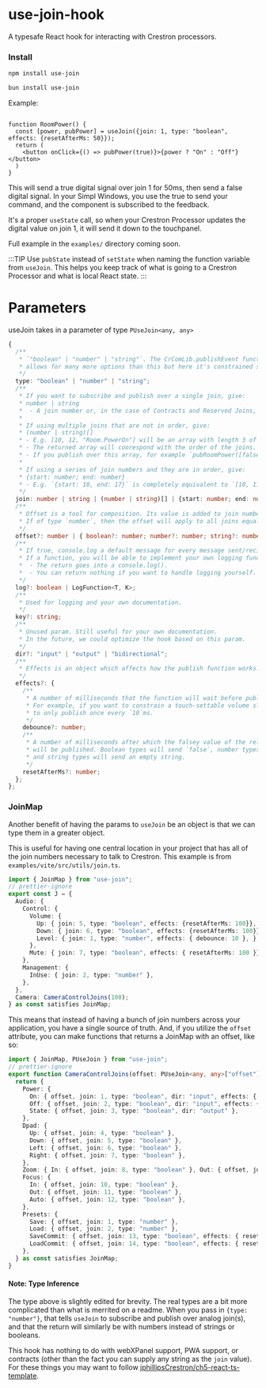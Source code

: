 # use-join-hook

A typesafe React hook for interacting with Crestron processors.

### Install

```bash
npm install use-join
```
```bash
bun install use-join
```

Example:

```tsx

function RoomPower() {
  const [power, pubPower] = useJoin({join: 1, type: "boolean", effects: {resetAfterMs: 50}});
  return (
    <button onClick={() => pubPower(true)}>{power ? "On" : "Off"}</button>
  )
}
```

This will send a true digital signal over join 1 for 50ms, then send a false digital signal.
In your Simpl Windows, you use the true to send your command, and the component is subscribed to the feedback.

It's a proper `useState` call, so when your Crestron Processor updates the digital value on join 1,
it will send it down to the touchpanel. 

Full example in the `examples/` directory coming soon.

:::TIP
Use `pubState` instead of `setState` when naming the function variable from `useJoin`. This helps
you keep track of what is going to a Crestron Processor and what is local React state.
:::


# Parameters

useJoin takes in a parameter of type `PUseJoin<any, any>`

```ts
{
  /**
   * `"boolean" | "number" | "string"`. The CrComLib.publishEvent function
   * allows for many more options than this but here it's constrained so it's easier to grep.
   */
  type: "boolean" | "number" | "string";
  /**
   * If you want to subscribe and publish over a single join, give:
   * number | string
   *  - A join number or, in the case of Contracts and Reserved Joins, a string.
   *
   * If using multiple joins that are not in order, give:
   * (number | string)[]
   * - E.g. [10, 12, "Room.PowerOn"] will be an array with length 3 of whatever type specified in `type`.
   * - The returned array will coorespond with the order of the joins.
   * - If you publish over this array, for example `pubRoomPower([false, false, true])`, it will also be in order.
   *
   * If using a series of join numbers and they are in order, give:
   * {start: number; end: number}
   * - E.g. `{start: 10, end: 17}` is completely equivalent to `[10, 11, 12, 13, 14, 15, 16, 17]`.
   */
  join: number | string | (number | string)[] | {start: number; end: number};
  /**
   * Offset is a tool for composition. Its value is added to join numbers (not strings).
   * If of type `number`, then the offset will apply to all joins equally.
   */
  offset?: number | { boolean?: number; number?: number; string?: number };
  /**
   * If true, console.log a default message for every message sent/recieved.
   * If a function, you will be able to implement your own logging function.
   *  - The return goes into a console.log().
   *  - You can return nothing if you want to handle logging yourself.
   */
  log?: boolean | LogFunction<T, K>;
  /**
   * Used for logging and your own documentation.
   */
  key?: string;
  /**
   * Unused param. Still useful for your own documentation.
   * In the future, we could optimize the hook based on this param.
   */
  dir?: "input" | "output" | "bidirectional";
  /**
   * Effects is an object which affects how the publish function works.
   */
  effects?: {
    /**
     * A number of milliseconds that the function will wait before publishing a new value.
     * For example, if you want to constrain a touch-settable volume slider 
     * to only publish once every `10`ms.
     */
    debounce?: number;
    /**
     * A number of milliseconds after which the falsey value of the relevant type 
     * will be published. Boolean types will send `false`, number types will send `0`, 
     * and string types will send an empty string.
     */
    resetAfterMs?: number;
  };
};
```


### JoinMap

Another benefit of having the params to `useJoin` be an object is that we can type them in a greater object.

This is useful for having one central location in your project that has all of the join numbers necessary to talk 
to Crestron. This example is from `examples/vite/src/utils/join.ts`.

```ts
import { JoinMap } from "use-join";
// prettier-ignore
export const J = {
  Audio: {
    Control: {
      Volume: {
        Up: { join: 5, type: "boolean", effects: {resetAfterMs: 100}},
        Down: { join: 6, type: "boolean", effects: {resetAfterMs: 100}},
        Level: { join: 1, type: "number", effects: { debounce: 10 }, }, 
      },
      Mute: { join: 7, type: "boolean", effects: { resetAfterMs: 100 }},
    },
    Management: {
      InUse: { join: 2, type: "number" },
    }, 
  },
  Camera: CameraControlJoins(100);
} as const satisfies JoinMap;
```

This means that instead of having a bunch of join numbers across your application, you have a single source
of truth. And, if you utilize the `offset` attribute, you can make functions that returns a JoinMap with an offset, like so:

```ts
import { JoinMap, PUseJoin } from "use-join";
// prettier-ignore
export function CameraControlJoins(offset: PUseJoin<any, any>["offset"]) {
  return {
    Power: {
      On: { offset, join: 1, type: "boolean", dir: "input", effects: { resetAfterMs: 100 } },
      Off: { offset, join: 2, type: "boolean", dir: "input", effects: { resetAfterMs: 100 } },
      State: { offset, join: 3, type: "boolean", dir: "output" },
    },
    Dpad: {
      Up: { offset, join: 4, type: "boolean" },
      Down: { offset, join: 5, type: "boolean" },
      Left: { offset, join: 6, type: "boolean" },
      Right: { offset, join: 7, type: "boolean" },
    },
    Zoom: { In: { offset, join: 8, type: "boolean" }, Out: { offset, join: 9, type: "boolean" }, },
    Focus: {
      In: { offset, join: 10, type: "boolean" },
      Out: { offset, join: 11, type: "boolean" },
      Auto: { offset, join: 12, type: "boolean" },
    },
    Presets: {
      Save: { offset, join: 1, type: "number" },
      Load: { offset, join: 2, type: "number" },
      SaveCommit: { offset, join: 13, type: "boolean", effects: { resetAfterMs: 100 } },
      LoadCommit: { offset, join: 14, type: "boolean", effects: { resetAfterMs: 100 } },
    },
  } as const satisfies JoinMap;
}
```

#### Note: Type Inference
The type above is slightly edited for brevity. The real types are a bit more complicated than what
is merrited on a readme. When you pass in `{type: "number"}`, that tells `useJoin` to subscribe and
publish over analog join(s), and that the return will similarly be with numbers instead of strings or booleans.

This hook has nothing to do with webXPanel support, PWA support, or contracts (other
than the fact you can supply any string as the `join` value). For these things you may want to follow
[jphillipsCrestron/ch5-react-ts-template](https://github.com/jphillipsCrestron/ch5-react-ts-template).
